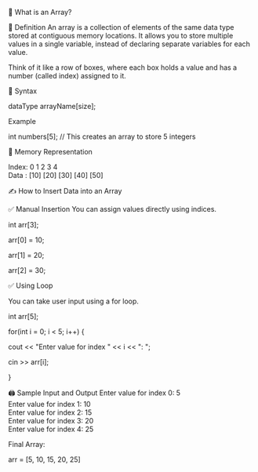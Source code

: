📘 What is an Array?

🔹 Definition
An array is a collection of elements of the same data type stored at contiguous memory locations.
It allows you to store multiple values in a single variable, instead of declaring separate variables for each value.

Think of it like a row of boxes, where each box holds a value and has a number (called index) assigned to it.


🔹 Syntax

dataType arrayName[size];

Example

int numbers[5];  // This creates an array to store 5 integers


🔹 Memory Representation

Index:     0     1     2     3     4  
Data :   [10]  [20]  [30]  [40]  [50]





✍️ How to Insert Data into an Array


✅ Manual Insertion
You can assign values directly using indices.



int arr[3];

arr[0] = 10;

arr[1] = 20;

arr[2] = 30;



✅ Using Loop

You can take user input using a for loop.


int arr[5];

for(int i = 0; i < 5; i++) {
          
  cout << "Enter value for index " << i << ": ";
          
  cin >> arr[i];
  
}


🖨️ Sample Input and Output
Enter value for index 0: 5  
Enter value for index 1: 10  
Enter value for index 2: 15  
Enter value for index 3: 20  
Enter value for index 4: 25  


Final Array:

arr = [5, 10, 15, 20, 25]








